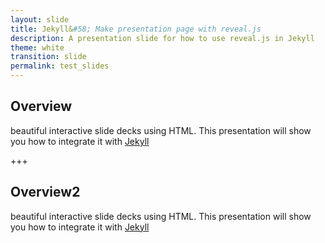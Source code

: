 ```yaml
---
layout: slide
title: Jekyll&#58; Make presentation page with reveal.js
description: A presentation slide for how to use reveal.js in Jekyll
theme: white
transition: slide
permalink: test_slides
---
```


## Overview
beautiful interactive slide decks using HTML. This presentation will show you
how to integrate it with [Jekyll](http://jekyllrb.com/)


+++
## Overview2

beautiful interactive slide decks using HTML. This presentation will show you
how to integrate it with [Jekyll](http://jekyllrb.com/)
